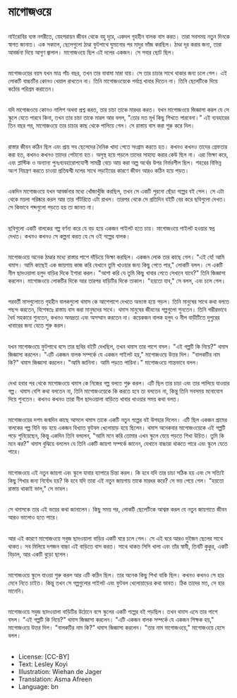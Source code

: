 # মাগোজওয়ে

##
নাইরোবির ব্যস্ত নগরীতে, স্নেহপরায়ন জীবন থেকে বহু দূরে, একদল গৃহহীন বালক বাস করত। তারা সবসময় নতুন দিনকে স্বাগত জানাত। এক সকালে, ছেলেগুলো ঠাণ্ডা ফুটপাথে ঘুমানোর পর মাদুর ভাঁজ করছিল। ঠাণ্ডা দূর করার জন্য, তারা আবর্জনা দিয়ে আগুণ জ্বালাল। মাগোজওয়ে ছিল এই দলের একজন। সে সবার ছোট ছিল।

##
মাগোজওয়ের বয়স যখন মাত্র পাঁচ বছর, তখন তার বাবামা মারা যায়। সে তার চাচার সাথে থাকার জন্য চলে গেল। এই লোকটি বাচ্চাটির কোনও খেয়াল রাখতেন না। তিনি মাগোজওয়েকে পর্যাপ্ত খাবার দিতেন না। তিনি ছেলেটিকে দিয়ে কঠোর পরিশ্রম করাতেন।

##
যদি মাগোজওয়ে কোনও নালিশ অথবা প্রশ্ন করত, তার চাচা তাকে মারধর করত। যখন মাগোজওয়ে জিজ্ঞাসা করল যে সে স্কুলে যেতে পারবে কিনা, তখন তার চাচা তাকে মারল আর বলল, "তোর মত মূর্খ কিছু শিখতে পারবেনা।" এই ব্যবহারের তিন বছর পর, মাগোজওয়ে তার চাচার কাছ থেকে পালিয়ে গেল। সে রাস্তায় বাস করা শুরু করে দিল।

##
রাস্তার জীবন কঠিন ছিল এবং প্রায় সব ছেলেদের দৈনিক খাদ্য পেতে সংগ্রাম করতে হত। কখনও কখনও তাদের গ্রেফতার করা হত, কখনও কখনও তাদের পেটানো হত। অসুস্থ হয়ে পড়লে তাদের সাহায্য করার কেউ ছিল না। এরা ভিক্ষা করে, এবং প্লাস্টিক ও অন্যান্য পুনঃব্যবহারোপযোগী সামগ্রী বেচে আয় করা অল্প অর্থের উপর নির্ভরশীল ছিল। শহরের বিভিন্ন অংশ নিয়ন্ত্রণ করতে চাওয়া প্রতিদ্বন্দ্বী দলের সাথে লড়াইয়ের কারণে জীবন আরও কঠিন হয়ে পড়ত।

##
একদিন মাগোজওয়ে যখন আবর্জনার মধ্যে খোঁজাখুঁজি করছিল, তখন সে একটি পুরনো ছেঁড়া গল্পের বই পেল। সে এটা থেকে ময়লা পরিষ্কার করল আর তার গাঁটরিতে এটা রাখল। তারপর থেকে সে প্রতিদিন বইটি বের করে ছবিগুলো দেখত। সে কিভাবে শব্দগুলো পড়তে হয় তা জানত না।

##
ছবিগুলো একটি বালকের গল্প বর্ণনা করে যে বড় হয়ে একজন পাইলট হতে চায়। মাগোজওয়ে পাইলট হওয়ার স্বপ্ন দেখত। কখনও কখনও সে কল্পনা করত যে সে ওই গল্পের বালক।

##
মাগোজওয়ে অনেক ঠাণ্ডার মধ্যে রাস্তার পাশে দাঁড়িয়ে ভিক্ষা করছিল। একজন লোক তার কাছে গেল। "এই যে! আমি থমাস। আমি কাছেই এক জায়গায় কাজ করি যেখানে তুমি খাওয়ার জন্য কিছু পেতে পার," লোকটি বলল। সে একটি নীল ছাদওয়ালা হলুদ বাড়ির দিকে ইশারা করল। "আশা করি যে তুমি কিছু খাবার পেতে সেখানে যাবে?" তিনি জিজ্ঞাসা করলেন। মাগোজওয়ে লোকটির দিকে আর তারপর বাড়িটির দিকে তাকাল। "হয়তো যাব," সে বলল, এবং চলে গেল।

##
পরবর্তী মাসগুলোতে গৃহহীন বালকগুলো থমাস কে আশেপাশে দেখতে অভ্যস্ত হয়ে পড়ল। তিনি মানুষের সাথে কথা বলতে পছন্দ করতেন, বিশেষতঃ রাস্তায় বাস করা মানুষদের সাথে। থমাস মানুষের জীবনের গল্পগুলো শুনতেন। তিনি গম্ভীরভাবে ধৈর্য সহকারে শুনতেন, কখনও অভদ্রতা এবং অসম্মান করতেন না। কয়েকজন বালক হলুদ ও নীল বাড়ীটিতে দুপুরের খাবারের জন্য যেতে শুরু করল।

##
যখন মাগোজওয়ে ফুটপাথে বসে তার ছবির বইটি দেখছিল, তখন থমাস তার পাশে বসল। "এই গল্পটি কি নিয়ে?" থমাস জিজ্ঞাসা করলেন। "এটি একজন বালক সম্পর্কে যে একজন পাইলট হয়," মাগোজওয়ে উত্তর দিল। "বালকটির নাম কি?" থমাস জিজ্ঞাসা করলেন। "আমি জানিনা। আমি পড়তে পারিনা।" মাগোজওয়ে শান্তভাবে বলল।

##
দেখা হবার পর থেকে মাগোজওয়ে থমাস কে নিজের গল্প বলতে শুরু করল। এটি ছিল তার চাচা এবং তার পালিয়ে যাওয়ার গল্প। থমাস বেশি কথা বলতেন না, তিনি মাগোজওয়েকে কি করতে হবে তা বলতেন না, কিন্তু তিনি সবসময় মনোযোগ দিয়ে শুনতেন। কখনও কখনও তারা নীল ছাদওয়ালা বাড়িতে খাবার খাওয়ার সময় কথা বলত।

##
মাগোজওয়ের দশম জন্মদিন কাছে আসলে থমাস তাকে একটি নতুন গল্পের বই উপহার দিলেন। এটি ছিল একজন গ্রামের বালকের গল্প যিনি বড় হয়ে একজন বিখ্যাত ফুটবল খেলোয়াড় হয়ে ছিলেন। থমাস অনেকবার মাগোজওয়েকে এই গল্পটি পড়ে শুনিয়েছেন, কিন্তু একদিন তিনি বললেন, "আমি মনে করি তোমার এখন স্কুলে যেয়ে পড়তে শিখা উচিত। তুমি কি মনে কর?" থমাস বুঝিয়ে বললেন যে তিনি একটি জায়গা সম্পর্কে জানেন, যেখানে বাচ্চারা থাকতে পারে এবং স্কুলে যেতে পারে।

##
মাগোজওয়ে এই নতুন জায়গা এবং স্কুলে যাবার ব্যাপারে চিন্তা করল। কি হবে যদি তার চাচা সঠিক হয় এবং সে সত্যিই কিছু শিখার জন্য নির্বোধ হয়? কি হবে যদি তারা এই নতুন জায়গায় তাকে মারধর করে? সে ভয় পেয়ে গেল। "হয়তো রাস্তায় থাকাই ভাল," সে ভাবল।

##
সে থমাসকে তার এই ভয়ের কথা জানালেন। কিছু সময় পর, লোকটি ছেলেটিকে আশ্বস্ত করল যে নতুন জায়গাতে জীবন আরও ভালোও হতে পারে।

##
আর এই কারণে মাগোজওয়ে সবুজ ছাদওয়ালা বাড়ির একটি ঘরে চলে গেল। সে এই ঘরে আরও দুইজন ছেলের সাথে থাকত। সব মিলিয়ে দশজন বাচ্চা এই বাড়িতে বাস করত। সাথে থাকত সিসি খালা এবং তাঁর স্বামী, তিনটি কুকুর, একটি বিড়াল, আর একটি বুড়ো ছাগল।

##
মাগোজওয়ে স্কুলে যাওয়া শুরু করল আর এটি কঠিন ছিল। তার অনেক কিছু শিখা বাকি ছিল। কখনও কখনও সে হার মেনে নিতে চাইত। কিন্তু তখন সে গল্পগুলোর পাইলট এবং ফুটবল খেলোয়াড়ের কথা ভাবত। ঠিক তাদের মত, সে হার মানেনি।

##
মাগোজওয়ে সবুজ ছাদওয়ালা বাড়িটির উঠোনে বসে স্কুলের একটি গল্পের বই পড়ছিল। তখন থমাস এসে তার পাশে বসল। "এই গল্পটি কি নিয়ে?" থমাস জিজ্ঞাসা করলেন। "এটি একজন বালক সম্পর্কে যে একজন শিক্ষক হয়," মাগোজওয়ে উত্তর দিল। "বালকটির নাম কি?" থমাস জিজ্ঞাসা করলেন। "তার নাম মাগোজওয়ে," মাগোজওয়ে হেসে বলল।

##
* License: [CC-BY]
* Text: Lesley Koyi
* Illustration: Wiehan de Jager
* Translation: Asma Afreen
* Language: bn
